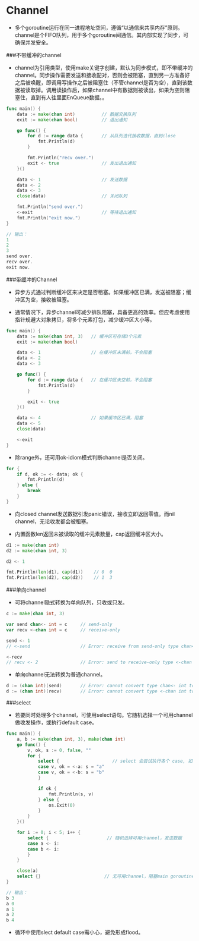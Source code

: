 
Channel
=========

- 多个goroutine运行在同一进程地址空间，遵循“以通信来共享内存”原则。channel是个FIFO队列，用于多个goroutine间通信。其内部实现了同步，可确保并发安全。

###不带缓冲的channel
- channel为引用类型，使用make关键字创建，默认为同步模式，即不带缓冲的channel。同步操作需要发送和接收配对，否则会被阻塞，直到另一方准备好之后被唤醒，即调用写操作之后被阻塞住（不管channel是否为空），直到该数据被读取掉。调用读操作后，如果channel中有数据则被读出，如果为空则阻塞住，直到有人往里面EnQueue数据。。

```go
func main() {
    data := make(chan int)          // 数据交换队列
    exit := make(chan bool)         // 退出通知

    go func() {
        for d := range data {       // 从队列迭代接收数据，直到close
            fmt.Println(d)
        }

        fmt.Println("recv over.")
        exit <- true                // 发出退出通知
    }()

    data <- 1                       // 发送数据
    data <- 2
    data <- 3
    close(data)                     // 关闭队列

    fmt.Println("send over.")
    <-exit                          // 等待退出通知
    fmt.Println("exit now.")
}

// 输出：
1
2
3
send over.
recv over.
exit now.
```

###带缓冲的Channel
- 异步方式通过判断缓冲区来决定是否租塞。如果缓冲区已满，发送被阻塞；缓冲区为空，接收被阻塞。

- 通常情况下，异步channel可减少排队阻塞，具备更高的效率。但应考虑使用指针规避大对象拷贝，将多个元素打包，减少缓冲区大小等。

```go
func main() {
    data := make(chan int, 3)   // 缓冲区可存储3个元素
    exit := make(chan bool)

    data <- 1                   // 在缓冲区未满前，不会阻塞
    data <- 2
    data <- 3

    go func() {
        for d := range data {   // 在缓冲区未空前，不会阻塞
            fmt.Println(d)
        }

        exit <- true
    }()

    data <- 4                   // 如果缓冲区已满，阻塞
    data <- 5
    close(data)

    <-exit
}
```

- 除range外，还可用ok-idiom模式判断channel是否关闭。

```go
for {
    if d, ok := <- data; ok {
        fmt.Println(d)
    } else {
        break
    }
}
```

- 向closed channel发送数据引发panic错误，接收立即返回零值。而nil channel，无论收发都会被租塞。

- 内置函数len返回未被读取的缓冲元素数量，cap返回缓冲区大小。

```go
d1 := make(chan int)
d2 := make(chan int, 3)

d2 <- 1

fmt.Println(len(d1), cap(d1))    // 0  0
fmt.Println(len(d2), cap(d2))    // 1  3
```

###单向channel
- 可将channel隐式转换为单向队列，只收或只发。

```go
c := make(chan int, 3)

var send chan<- int = c     // send-only
var recv <-chan int = c     // receive-only

send <- 1
// <-send                   // Error: receive from send-only type chan<- int

<-recv
// recv <- 2                // Error: send to receive-only type <-chan int
```

- 单向channel无法转换为普通channel。

```go
d := (chan int)(send)       // Error: cannot convert type chan<- int to type chan int
d := (chan int)(recv)       // Error: cannot convert type <-chan int to type chan int
```

###select
- 若要同时处理多个channel，可使用select语句。它随机选择一个可用channel做收发操作，或执行default case。

```go
func main() {
    a, b := make(chan int, 3), make(chan int)
    go func() {
        v, ok, s := 0, false, ""
        for {
            select {                    // select 会尝试执行各个 case, 如果都可以执行，那么随机选一个执行
            case v, ok = <-a: s = "a"
            case v, ok = <-b: s = "b"
            }

            if ok {
                fmt.Println(s, v)
            } else {
                os.Exit(0)
            }
        }
    }()

    for i := 0; i < 5; i++ {
        select {                      // 随机选择可用channel，发送数据
        case a <- i:
        case b <- i:
        }
    }

    close(a)
    select {}                        // 无可用channel，阻塞main goroutine
}

// 输出：
b 3
a 0
a 1
a 2
b 4
```
- 循环中使用slect default case需小心，避免形成flood。
